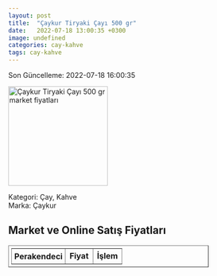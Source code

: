```yaml
---
layout: post
title:  "Çaykur Tiryaki Çayı 500 gr"
date:   2022-07-18 13:00:35 +0300
image: undefined
categories: cay-kahve
tags: cay-kahve
---
```


Son Güncelleme: 2022-07-18 16:00:35

<img src="undefined" width="200" alt="Çaykur Tiryaki Çayı 500 gr market fiyatları" />

Kategori: Çay, Kahve
<br />
Marka: Çaykur

<h2>Market ve Online Satış Fiyatları</h2>

<table border="1" style="padding: 5px;width:80%;">
  <tr>
    <td style="padding: 5px;"><strong>Perakendeci</strong></td>
    <td><strong>Fiyat</strong></td>
    <td><strong>İşlem</strong></td>
  </tr>
  
</table>
